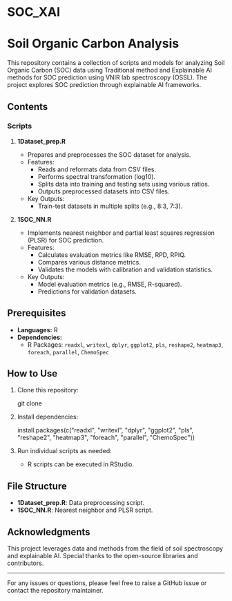 # SOC_XAI
# Soil Organic Carbon Analysis
This repository contains a collection of scripts and models for analyzing Soil Organic Carbon (SOC) data using Traditional method and Explainable AI methods for SOC prediction using VNIR lab spectroscopy (OSSL). The project explores SOC prediction through explainable AI frameworks.

## Contents

### Scripts

1. **1Dataset\_prep.R**

   - Prepares and preprocesses the SOC dataset for analysis.
   - Features:
     - Reads and reformats data from CSV files.
     - Performs spectral transformation (log10).
     - Splits data into training and testing sets using various ratios.
     - Outputs preprocessed datasets into CSV files.
   - Key Outputs:
     - Train-test datasets in multiple splits (e.g., 8:3, 7:3).

2. **1SOC\_NN.R**

   - Implements nearest neighbor and partial least squares regression (PLSR) for SOC prediction.
   - Features:
     - Calculates evaluation metrics like RMSE, RPD, RPIQ.
     - Compares various distance metrics.
     - Validates the models with calibration and validation statistics.
   - Key Outputs:
     - Model evaluation metrics (e.g., RMSE, R-squared).
     - Predictions for validation datasets.

## Prerequisites

- **Languages:** R
- **Dependencies:**
  - R Packages: `readxl`, `writexl`, `dplyr`, `ggplot2`, `pls`, `reshape2`, `heatmap3`, `foreach`, `parallel`, `ChemoSpec`
  
## How to Use

1. Clone this repository:

   git clone <repository-url>
   
2. Install dependencies:

     install.packages(c("readxl", "writexl", "dplyr", "ggplot2", "pls", "reshape2", "heatmap3", "foreach", "parallel", "ChemoSpec"))
   
3. Run individual scripts as needed:

   - R scripts can be executed in RStudio.
   
## File Structure

- **1Dataset\_prep.R**: Data preprocessing script.
- **1SOC\_NN.R**: Nearest neighbor and PLSR script.


## Acknowledgments

This project leverages data and methods from the field of soil spectroscopy and explainable AI. Special thanks to the open-source libraries and contributors.

---

For any issues or questions, please feel free to raise a GitHub issue or contact the repository maintainer.
